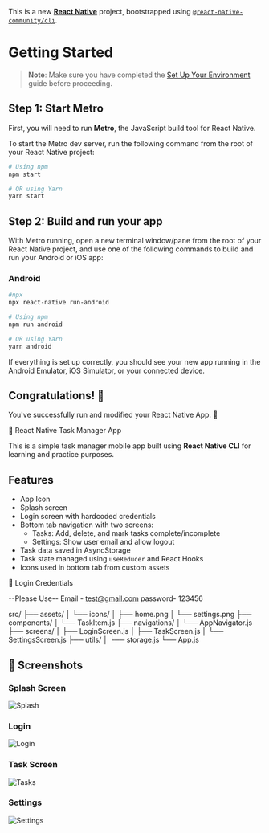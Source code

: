This is a new [**React Native**](https://reactnative.dev) project, bootstrapped using [`@react-native-community/cli`](https://github.com/react-native-community/cli).

# Getting Started

> **Note**: Make sure you have completed the [Set Up Your Environment](https://reactnative.dev/docs/set-up-your-environment) guide before proceeding.

## Step 1: Start Metro

First, you will need to run **Metro**, the JavaScript build tool for React Native.

To start the Metro dev server, run the following command from the root of your React Native project:

```sh
# Using npm
npm start

# OR using Yarn
yarn start
```

## Step 2: Build and run your app

With Metro running, open a new terminal window/pane from the root of your React Native project, and use one of the following commands to build and run your Android or iOS app:

### Android

```sh
#npx
npx react-native run-android

# Using npm
npm run android

# OR using Yarn
yarn android
```


If everything is set up correctly, you should see your new app running in the Android Emulator, iOS Simulator, or your connected device.


## Congratulations! :tada:

You've successfully run and modified your React Native App. :partying_face:

📝 React Native Task Manager App

This is a simple task manager mobile app built using **React Native CLI** for learning and practice purposes.

## Features

- App Icon
- Splash screen 
- Login screen with hardcoded credentials
- Bottom tab navigation with two screens:
  - Tasks: Add, delete, and mark tasks complete/incomplete
  - Settings: Show user email and allow logout
- Task data saved in AsyncStorage
- Task state managed using `useReducer` and React Hooks
- Icons used in bottom tab from custom assets

🔐 Login Credentials

--Please Use--
Email - test@gmail.com
password- 123456

src/
├── assets/
│ └── icons/
│ ├── home.png
│ └── settings.png
├── components/
│ └── TaskItem.js
├── navigations/
│ └── AppNavigator.js
├── screens/
│ ├── LoginScreen.js
│ ├── TaskScreen.js
│ └── SettingsScreen.js
├── utils/
│ └── storage.js
└── App.js


## 📸 Screenshots

### Splash Screen
![Splash](./screenshots/SplashScreen.jpg)

### Login
![Login](./screenshots/LoginScreen%20(1).jpg)

### Task Screen
![Tasks](./screenshots/TaskScreen.jpg)

### Settings
![Settings](./screenshots/SettingScreen.jpg)

